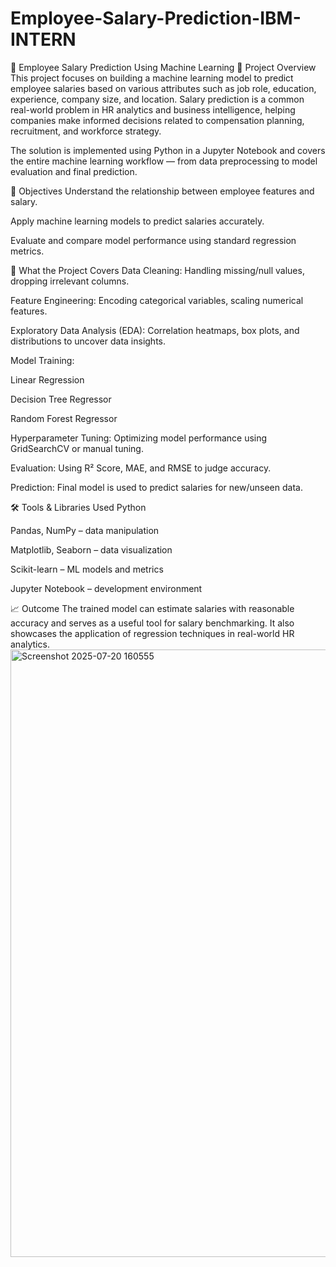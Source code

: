 # Employee-Salary-Prediction-IBM-INTERN

💼 Employee Salary Prediction Using Machine Learning
📖 Project Overview
This project focuses on building a machine learning model to predict employee salaries based on various attributes such as job role, education, experience, company size, and location. Salary prediction is a common real-world problem in HR analytics and business intelligence, helping companies make informed decisions related to compensation planning, recruitment, and workforce strategy.

The solution is implemented using Python in a Jupyter Notebook and covers the entire machine learning workflow — from data preprocessing to model evaluation and final prediction.

🎯 Objectives
Understand the relationship between employee features and salary.

Apply machine learning models to predict salaries accurately.

Evaluate and compare model performance using standard regression metrics.

🧠 What the Project Covers
Data Cleaning: Handling missing/null values, dropping irrelevant columns.

Feature Engineering: Encoding categorical variables, scaling numerical features.

Exploratory Data Analysis (EDA): Correlation heatmaps, box plots, and distributions to uncover data insights.

Model Training:

Linear Regression

Decision Tree Regressor

Random Forest Regressor

Hyperparameter Tuning: Optimizing model performance using GridSearchCV or manual tuning.

Evaluation: Using R² Score, MAE, and RMSE to judge accuracy.

Prediction: Final model is used to predict salaries for new/unseen data.

🛠️ Tools & Libraries Used
Python

Pandas, NumPy – data manipulation

Matplotlib, Seaborn – data visualization

Scikit-learn – ML models and metrics

Jupyter Notebook – development environment

📈 Outcome
The trained model can estimate salaries with reasonable accuracy and serves as a useful tool for salary benchmarking. It also showcases the application of regression techniques in real-world HR analytics.
<img width="1919" height="972" alt="Screenshot 2025-07-20 160555" src="https://github.com/user-attachments/assets/4a9874a2-0e8a-4a6b-b3c9-50f39c4be40c" />

